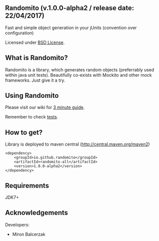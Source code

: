 ## Randomito (v.1.0.0-alpha2 / release date: 22/04/2017)

Fast and simple object generation in your jUnits (convention over configuration)

Licensed under [BSD License](http://opensource.org/licenses/BSD-3-Clause).

## What is Randomito?
Randomito is a library, which generates random objects (preferrably used within java unit tests).
Beautifully co-exists with Mockito and other mock frameworks. Just give it a try.

## Using Randomito
Please visit our wiki for [3 minute guide](https://github.com/randomito/randomito-all/wiki).

Remember to check [tests](https://github.com/randomito/randomito-all/tree/master/randomito-examples/src/test/java/org/randomito).

## How to get?
Library is deployed to maven central (http://central.maven.org/maven2)
```
<dependency>
    <groupId>io.github.randomito</groupId>
    <artifactId>randomito-all</artifactId>
    <version>1.0.0-alpha2</version>
</dependency>
```

## Requirements
JDK7+

## Acknowledgements
Developers:
* Miron Balcerzak
